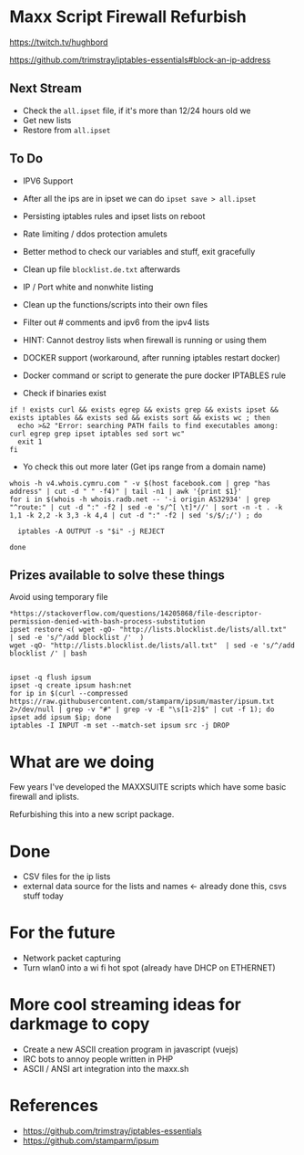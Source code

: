 # Maxx Script Firewall Refurbish

https://twitch.tv/hughbord

https://github.com/trimstray/iptables-essentials#block-an-ip-address

## Next Stream

* Check the `all.ipset` file, if it's more than 12/24 hours old we
 * Get new lists
 * Restore from `all.ipset`

## To Do

* IPV6 Support

* After all the ips are in ipset we can do `ipset save > all.ipset`
* Persisting iptables rules and ipset lists on reboot
* Rate limiting / ddos protection amulets
* Better method to check our variables and stuff, exit gracefully
* Clean up file `blocklist.de.txt` afterwards
* IP / Port white and nonwhite listing
* Clean up the functions/scripts into their own files
* Filter out # comments and ipv6 from the ipv4 lists
* HINT: Cannot destroy lists when firewall is running or using them
* DOCKER support (workaround, after running iptables restart docker)
 * Docker command or script to generate the pure docker IPTABLES rule

* Check if binaries exist

```
if ! exists curl && exists egrep && exists grep && exists ipset && exists iptables && exists sed && exists sort && exists wc ; then
  echo >&2 "Error: searching PATH fails to find executables among: curl egrep grep ipset iptables sed sort wc"
  exit 1
fi
```

* Yo check this out more later (Get ips range from a domain name)

```
whois -h v4.whois.cymru.com " -v $(host facebook.com | grep "has address" | cut -d " " -f4)" | tail -n1 | awk '{print $1}'
for i in $(whois -h whois.radb.net -- '-i origin AS32934' | grep "^route:" | cut -d ":" -f2 | sed -e 's/^[ \t]*//' | sort -n -t . -k 1,1 -k 2,2 -k 3,3 -k 4,4 | cut -d ":" -f2 | sed 's/$/;/') ; do

  iptables -A OUTPUT -s "$i" -j REJECT

done
```

## Prizes available to solve these things 

Avoid using temporary file

```
*https://stackoverflow.com/questions/14205868/file-descriptor-permission-denied-with-bash-process-substitution
ipset restore <( wget -qO- "http://lists.blocklist.de/lists/all.txt"  | sed -e 's/^/add blocklist /'  )
wget -qO- "http://lists.blocklist.de/lists/all.txt"  | sed -e 's/^/add blocklist /' | bash


ipset -q flush ipsum
ipset -q create ipsum hash:net
for ip in $(curl --compressed https://raw.githubusercontent.com/stamparm/ipsum/master/ipsum.txt 2>/dev/null | grep -v "#" | grep -v -E "\s[1-2]$" | cut -f 1); do ipset add ipsum $ip; done
iptables -I INPUT -m set --match-set ipsum src -j DROP
```

# What are we doing

Few years I've developed the MAXXSUITE scripts which have some basic firewall and iplists.

Refurbishing this into a new script package.

# Done

* CSV files for the ip lists
* external data source for the lists and names <- already done this, csvs stuff today

# For the future

* Network packet capturing
* Turn wlan0 into a wi fi hot spot (already have DHCP on ETHERNET)

# More cool streaming ideas for darkmage to copy

* Create a new ASCII creation program in javascript (vuejs)
* IRC bots to annoy people written in PHP
* ASCII / ANSI art integration into the maxx.sh

# References

* https://github.com/trimstray/iptables-essentials
* https://github.com/stamparm/ipsum
